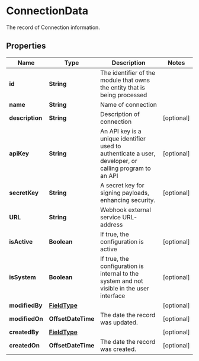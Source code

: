 

# ConnectionData

The record of Connection information.

## Properties

| Name | Type | Description | Notes |
|------------ | ------------- | ------------- | -------------|
|**id** | **String** | The identifier of the module that owns the entity that is being processed |  |
|**name** | **String** | Name of connection |  |
|**description** | **String** | Description of connection |  [optional] |
|**apiKey** | **String** | An API key is a unique identifier used to authenticate a user, developer, or calling program to an API |  [optional] |
|**secretKey** | **String** | A secret key for signing payloads, enhancing security. |  [optional] |
|**URL** | **String** | Webhook external service URL-address |  |
|**isActive** | **Boolean** | If true, the configuration is active |  [optional] |
|**isSystem** | **Boolean** | If true, the configuration is internal to the system and not visible in the user interface |  [optional] |
|**modifiedBy** | [**FieldType**](FieldType.md) |  |  [optional] |
|**modifiedOn** | **OffsetDateTime** | The date the record was updated. |  [optional] |
|**createdBy** | [**FieldType**](FieldType.md) |  |  [optional] |
|**createdOn** | **OffsetDateTime** | The date the record was created. |  [optional] |



